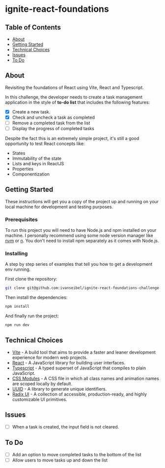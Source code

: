 # ignite-react-foundations

## Table of Contents

- [About](#about)
- [Getting Started](#getting_started)
- [Technical Choices](#technical_choices)
- [Issues](#issues)
- [To Do](#todo)

## About <a name = "about"></a>

Revisiting the foundations of React using Vite, React and Typescript.

In this challenge, the developer needs to create a task management application in the style of **to-do list** that includes the following features:

- [x] Create a new task.
- [x] Check and uncheck a task as completed 
- [ ] Remove a completed task from the list 
- [ ] Display the progress of completed tasks

Despite the fact this is an extremely simple project, it's still a good opportunity to test React concepts like:

- States
- Immutability of the state
- Lists and keys in ReactJS
- Properties
- Componentization

## Getting Started <a name = "getting_started"></a>

These instructions will get you a copy of the project up and running on your local machine for development and testing purposes. 

### Prerequisites

To run this project you will need to have Node.js and npm installed on your machine. I personally recommend using some node version manager like [nvm](https://github.com/nvm-sh/nvm) or [n](https://github.com/tj/n). You don't need to install npm separately as it comes with Node.js.

### Installing

A step by step series of examples that tell you how to get a development env running.

First clone the repository:

```bash
git clone git@github.com:ivanseibel/ignite-react-foundations-challenge-2022.git
```
Then install the dependencies:

```bash
npm install
```
And finally run the project:

```bash
npm run dev
```

## Technical Choices <a name = "technical_choices"></a>

- [Vite](https://vitejs.dev/) - A build tool that aims to provide a faster and leaner development experience for modern web projects.
- [React](https://reactjs.org/) - A JavaScript library for building user interfaces.
- [Typescript](https://www.typescriptlang.org/) - A typed superset of JavaScript that compiles to plain JavaScript.
- [CSS Modules](https://vitejs.dev/guide/features.html#css-modules) - A CSS file in which all class names and animation names are scoped locally by default.
- [UUID](https://www.npmjs.com/package/uuid) - A library to generate unique identifiers.
- [Radix UI](https://www.radix-ui.com/) - A collection of accessible, production-ready, and highly customizable UI primitives.

## Issues <a name = "issues"></a>

- [ ] When a task is created, the input field is not cleared.

## To Do <a name = "todo"></a>

- [ ] Add an option to move completed tasks to the bottom of the list
- [ ] Allow users to move tasks up and down the list
